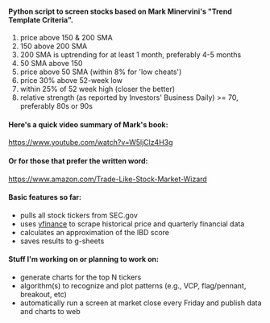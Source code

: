 #### Python script to screen stocks based on Mark Minervini's "Trend Template Criteria".

   1. price above 150 & 200 SMA
   2. 150 above 200 SMA
   3. 200 SMA is uptrending for at least 1 month, preferably 4-5 months
   4. 50 SMA above 150
   5. price above 50 SMA (within 8% for 'low cheats')
   6. price 30% above 52-week low
   7. within 25% of 52 week high (closer the better)
   8. relative strength (as reported by Investors' Business Daily) >= 70, preferably 80s or 90s

#### Here's a quick video summary of Mark's book: 
<https://www.youtube.com/watch?v=W5ljClz4H3g>

#### Or for those that prefer the written word: 
<https://www.amazon.com/Trade-Like-Stock-Market-Wizard>

#### Basic features so far:
* pulls all stock tickers from SEC.gov
* uses [yfinance](https://github.com/ranaroussi/yfinance/tree/main) to scrape historical price and quarterly financial data
* calculates an approximation of the IBD score
* saves results to g-sheets

#### Stuff I'm working on or planning to work on:
* generate charts for the top N tickers
* algorithm(s) to recognize and plot patterns (e.g., VCP, flag/pennant, breakout, etc)
* automatically run a screen at market close every Friday and publish data and charts to web